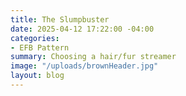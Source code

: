 ```yaml
---
title: The Slumpbuster
date: 2025-04-12 17:22:00 -04:00
categories:
- EFB Pattern
summary: Choosing a hair/fur streamer
image: "/uploads/brownHeader.jpg"
layout: blog
---
```


